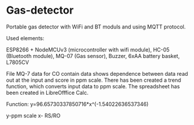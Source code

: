 # Gas-detector
Portable gas detector with WiFi and BT moduls and using MQTT protocol.

Used elements:

ESP8266 + NodeMCUv3 (microcontroller with wifi module),
HC-05 (Bluetooth module),
MQ-07 (Gas sensor),
Buzzer,
6xAA battery basket,
L7805CV

File MQ-7 data for CO contain data shows dependence between data read out at the input and score in ppm scale.
There has been created a trend function, which converts input data to ppm scale.
The spreadsheet has been created in LibreOfffice Calc.

Function: y=96.65730337850716*x^(-1.54022636537346)

y-ppm scale
x- RS/RO

